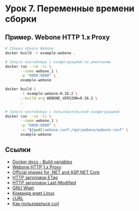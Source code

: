# Урок 7. Переменные времени сборки

## Пример. Webone HTTP 1.x Proxy

```bash
# Сборка образа Webone
docker build -t example-webone .

# Запуск контейнера с конфигурацией по-умолчанию
docker run --rm -ti \
       --name webone_1 \
       -p "8080:8080" \
       example-webone

docker build \
       -t example-webone:0.16.2 \
       --build-arg WEBONE_VERSION=0.16.2 \
       .

# Запуск контейнера с пользовательской конфигурацией
docker run --rm -ti \
       --name webone_1 \
       -p "8080:8080" \
       -v "$(pwd)/webone.conf:/opt/webone/webone.conf" \
       example-webone
```

## Ссылки

* [Docker docs - Build variables](https://docs.docker.com/build/building/variables/)
* [Webone HTTP 1.x Proxy](https://github.com/atauenis/webone)
* [Official images for .NET and ASP.NET Core](https://hub.docker.com/_/microsoft-dotnet/)
* [HTTP заголовок ETag](https://developer.mozilla.org/ru/docs/Web/HTTP/Headers/ETag)
* [HTTP заголовок Last-Modified](https://developer.mozilla.org/ru/docs/Web/HTTP/Headers/Last-Modified)
* [GNU Wget](https://www.gnu.org/software/wget/)
* [Команда wget Linux](https://losst.pro/komanda-wget-linux)
* [cURL](https://ru.wikipedia.org/wiki/CURL)
* [Как пользоваться curl](https://losst.pro/kak-polzovatsya-curl)
